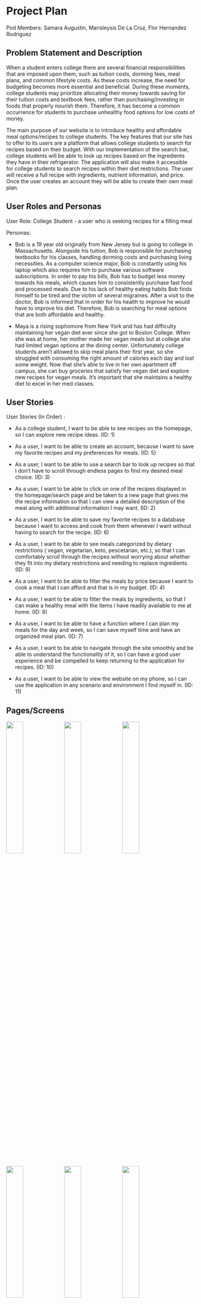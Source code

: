 # Project Plan

Pod Members: Samara Augustin, Marisleysis De La Cruz, Flor Hernandez Rodriguez

## Problem Statement and Description

When a student enters college there are several financial responsibilities that are imposed upon them, such as tuition costs, dorming fees, meal plans, and common lifestyle costs. As these costs increase, the need for budgeting becomes more essential and beneficial. During these moments, college students may prioritize allocating their money towards saving for their tuition costs and textbook fees, rather than purchasing/investing in foods that properly nourish them. Therefore, it has become a common occurrence for students to purchase unhealthy food options for low costs of money.

The main purpose of our website is to introduce healthy and affordable meal options/recipes to college students. The key features that our site has to offer to its users are a platform that allows college students to search for recipes based on their budget. With our implementation of the search bar, college students will be able to look up recipes based on the ingredients they have in their refrigerator. The application will also make it accessible for college students to search recipes within their diet restrictions. The user will receive a full recipe with ingredients, nutrient information, and price. Once the user creates an account they will be able to create their own meal plan.

## User Roles and Personas

User Role: College Student - a user who is seeking recipes for a filling meal

Personas: 
- Bob is a 19 year old originally from New Jersey but is going to college in Massachusetts. Alongside his tuition, Bob is responsible for purchasing textbooks for his classes,     handling dorming costs and purchasing living necessities. As a computer science major, Bob is constantly using his laptop which also requires him to purchase various software   subscriptions. In order to pay his bills, Bob has to budget less money towards his meals, which causes him to consistently purchase fast food and processed meals. Due to his     lack of healthy eating habits Bob finds himself to be tired and the victim of several migraines. After a visit to the doctor, Bob is informed that in order for his health to     improve he would have to improve his diet. Therefore, Bob is searching for meal options that are both affordable and healthy.

- Maya is a rising sophomore from New York and has had difficulty maintaining her vegan diet ever since she got to Boston College. When she was at home, her mother made her       vegan meals but at college she had limited vegan options at the dining center. Unfortunately college students aren’t allowed to skip meal plans their first year, so she         struggled with consuming the right amount of calories each day and lost some weight. Now that she’s able to live in her own apartment off campus, she can buy groceries that     satisfy her vegan diet and explore new recipes for vegan meals. It’s important that she maintains a healthy diet to excel in her med classes.



## User Stories

User Stories (In Order) :
- As a college student, I want to be able to see recipes on the homepage, so I can explore new recipe ideas. (ID: 1)

- As a user, I want to be able to create an account, because I want to save my favorite recipes and my preferences for meals. (ID: 5)

- As a user, I want to be able to use a search bar to look up recipes so that I don’t have to scroll through endless pages to find my desired meal choice. (ID: 3)

- As a user, I want to be able to click on one of the recipes displayed in the homepage/search page and be taken to a new page that gives me the recipe information so that I can view a detailed description of the meal along with additional information I may want. (ID: 2)

- As a user, I want to be able to save my favorite recipes to a database because I want to access and cook from them whenever I want without having to search for the recipe. (ID: 6)

- As a user, I want to be able to see meals categorized by dietary restrictions ( vegan, vegetarian, keto, pescetarian, etc.), so that I can comfortably scroll through the recipes without worrying about whether they fit into my dietary restrictions and needing to replace ingredients. (ID: 9)

- As a user, I want to be able to filter the meals by price because I want to cook a meal that I can afford and that is in my budget. (ID: 4)

- As a user, I want to be able to filter the meals by ingredients, so that I can make a healthy meal with the items I have readily available to me at home. (ID: 8)

- As a user, I want to be able to have a function where I can plan my meals for the day and week, so I can save myself time and have an organized meal plan. (ID: 7)

- As a user, I want to be able to navigate through the site smoothly and be able to understand the functionality of it, so I can have a good user experience and be compelled to keep returning to the application for recipes. (ID: 10)

- As a user, I want to be able to view the website on my phone, so I can use the application in any scenario and environment I find myself in. (ID: 11)


## Pages/Screens

<img src="https://user-images.githubusercontent.com/31220374/124968337-506b3580-dfda-11eb-828d-7e61bb9183b6.PNG" width="30%"></img> <img src="https://user-images.githubusercontent.com/31220374/124968346-53febc80-dfda-11eb-9f4e-dd623238f8d2.PNG" width="30%"></img> <img src="https://user-images.githubusercontent.com/31220374/124968363-57924380-dfda-11eb-8d51-eb959b7e0009.PNG" width="30%"></img> 


<img src="https://user-images.githubusercontent.com/31220374/124968912-eef79680-dfda-11eb-99bc-8c91c7df6a63.PNG" width="30%"></img> <img src="https://user-images.githubusercontent.com/31220374/124968918-f159f080-dfda-11eb-8811-2bc0582d43de.PNG" width="30%"></img> <img src="https://user-images.githubusercontent.com/31220374/124968926-f323b400-dfda-11eb-8393-38b0751d7789.PNG" width="30%"></img> <img src="https://user-images.githubusercontent.com/31220374/124968933-f61ea480-dfda-11eb-8be3-8b3b4416af55.PNG" width="30%"></img> <img src="https://user-images.githubusercontent.com/31220374/124968937-f7e86800-dfda-11eb-9efb-6a515c03eb69.PNG" width="30%"></img> 

## Data Model

User ->
 | Attribute      | Type     | Description |
   | ------------- | -------- | ------------|
   | id    | integer   | Primary user key |
   | first_name     | text   | Name of user|
   | last_name       |text| Last name of user |
   | email         | text not null unique     | User email |
   | username       | text not null unique   | Unique username |
   | password | text not null   | User’s password |
   | created_at    | timestamp   | time the user was created at |
   | favorites     | text[] | user’s favorite recipes |

Profile ->
|Attribute | Type | Description |
|------------|---------|----------------|
| user_id | integer |  Foreign Key to users(id) |
| diet | text[] | Type of diet for user |
| intolerances | text[] | Intolerances user has |
| cuisines | text[] | Favorite foods |
| description | text | About me |
| location | text | User’s location |
| profile_img | text | Picture of user |
| school | text | User’s college |



## Endpoints

List the API endpoints you will need to implement.

|  CRUD  | HTTP VERB |             Description            | User Stories |
|:------:|:---------:|:----------------------------------:|:------------:|
| Create | POST      | Add a recipe to favorites          | 6, 5         |
| Read   | GET       | Fetch the list of recipes          | 1, 3 , 8 ,9  |
| Update | PUT       | Update user’s profile data         | 5            |
| Create | POST      | Create a new user account          | 5            |
| Read   | POST      | Login                              | 5            |
| Read   | GET       | Fetch details of single recipe     | 2            |
| Read   | GET       | Fetch recipes by price             | 4            |
| Read   | GET       | Fetch recipes by ingredients       | 8            |
| Read   | GET       | Fetch recipes by search            | 3            |
| Read   | GET       | Fetch recipes by diet restrictions | 9            |


